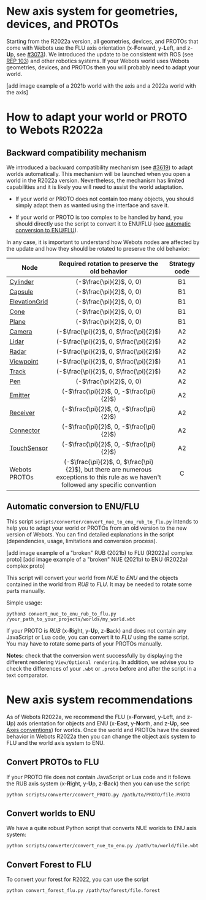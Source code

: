 # New axis system for geometries, devices, and PROTOs

Starting from the R2022a version, all geometries, devices, and PROTOs that come with Webots use the FLU axis orientation (x-**F**orward, y-**L**eft, and z-**U**p, see [#3073](https://github.com/cyberbotics/webots/pull/3073)).
We introduced the update to be consistent with ROS (see [REP 103](https://www.ros.org/reps/rep-0103.html)) and other robotics systems.
If your Webots world uses Webots geometries, devices, and PROTOs then you will probably need to adapt your world.

[add image example of a 2021b world with the axis and a 2022a world with the axis]

# How to adapt your world or PROTO to Webots R2022a

## Backward compatibility mechanism
We introduced a backward compatibility mechanism (see [#3619](https://github.com/cyberbotics/webots/pull/3619)) to adapt worlds automatically.
This mechanism will be launched when you open a world in the R2022a version.
Nevertheless, the mechanism has limited capabilities and it is likely you will need to assist the world adaptation. 

* If your world or PROTO does not contain too many objects, you should simply adapt them as wanted using the interface and save it.

* If your world or PROTO is too complex to be handled by hand, you should directly use the script to convert it to ENU/FLU (see [automatic conversion to ENU/FLU](#automatic-conversion-to-ENU/FLU)).

In any case, it is important to understand how Webots nodes are affected by the update and how they should be rotated to preserve the old behavior:

| Node | Required rotation to preserve the old behavior | Strategy code |
|---|:---:|:---:|
| [Cylinder](reference/cylinder.md) | (-$\frac{\pi}{2}$, 0, 0) | B1 |
| [Capsule](reference/capsule.md) | (-$\frac{\pi}{2}$, 0, 0) | B1 |
| [ElevationGrid](reference/elevationgrid.md) | (-$\frac{\pi}{2}$, 0, 0) | B1 |
| [Cone](reference/cone.md) | (-$\frac{\pi}{2}$, 0, 0) | B1 |
| [Plane](reference/plane.md) | (-$\frac{\pi}{2}$, 0, 0) | B1 |
| [Camera](reference/camera.md) | (-$\frac{\pi}{2}$, 0, $\frac{\pi}{2}$) | A2 |
| [Lidar](reference/lidar.md) | (-$\frac{\pi}{2}$, 0, $\frac{\pi}{2}$) | A2 |
| [Radar](reference/radar.md) | (-$\frac{\pi}{2}$, 0, $\frac{\pi}{2}$) | A2 |
| [Viewpoint](reference/viewpoint.md) | (-$\frac{\pi}{2}$, 0, $\frac{\pi}{2}$) | A1 |
| [Track](reference/track.md) | (-$\frac{\pi}{2}$, 0, $\frac{\pi}{2}$) | A2 |
| [Pen](reference/camera.md) | (-$\frac{\pi}{2}$, 0, 0) | A2 |
| [Emitter](reference/emitter.md) | (-$\frac{\pi}{2}$, 0, -$\frac{\pi}{2}$) | A2 |
| [Receiver](reference/receiver.md) | (-$\frac{\pi}{2}$, 0, -$\frac{\pi}{2}$) | A2 |
| [Connector](reference/connector.md) | (-$\frac{\pi}{2}$, 0, -$\frac{\pi}{2}$) | A2 |
| [TouchSensor](reference/touchsensor.md) | (-$\frac{\pi}{2}$, 0, -$\frac{\pi}{2}$) | A2 |
| Webots PROTOs | (-$\frac{\pi}{2}$, 0, $\frac{\pi}{2}$), but there are numerous exceptions to this rule as we haven't followed any specific convention | C |

## Automatic conversion to ENU/FLU

This script `scripts/converter/convert_nue_to_enu_rub_to_flu.py` intends to help you to adapt your world or PROTOs from an old version to the new version of Webots.
You can find detailed explanations in the script (dependencies, usage, limitations and conversion process).

[add image example of a "broken" RUB (2021b) to FLU (R2022a) complex proto]
[add image example of a "broken" NUE (2021b) to ENU (R2022a) complex proto]

This script will convert your world from _NUE_ to _ENU_ and the objects contained in the world from _RUB_ to _FLU_.
It may be needed to rotate some parts manually. 

Simple usage:
```
python3 convert_nue_to_enu_rub_to_flu.py /your_path_to_your_projects/worlds/my_world.wbt
```

If your PROTO is _RUB_ (x-**R**ight, y-**U**p, z-**B**ack) and does not contain any JavaScript or Lua code, you can convert it to _FLU_ using the same script. You may have to rotate some parts of your PROTOs manually.

**Notes:** check that the conversion went successfully by displaying the different rendering `View/Optional rendering`. In addition, we advise you to check the differences of your `.wbt` or `.proto` before and after the script in a text comparator.

# New axis system recommendations

As of Webots R2022a, we recommend the FLU (x-**F**orward, y-**L**eft, and z-**U**p) axis orientation for objects and ENU (x-**E**ast, y-**N**orth, and z-**U**p, see [Axes conventions](https://en.wikipedia.org/wiki/Axes_conventions)) for worlds.
Once the world and PROTOs have the desired behavior in Webots R2022a then you can change the object axis system to FLU and the world axis system to ENU.

## Convert PROTOs to FLU

If your PROTO file does not contain JavaScript or Lua code and it follows the RUB axis system (x-**R**ight, y-**U**p, z-**B**ack) then you can use the script:
```
python scripts/converter/convert_PROTO.py /path/to/PROTO/file.PROTO
```

## Convert worlds to ENU

We have a quite robust Python script that converts NUE worlds to ENU axis system:
```
python scripts/converter/convert_nue_to_enu.py /path/to/world/file.wbt
```

## Convert Forest to FLU

To convert your forest for R2022, you can use the script
```
python convert_forest_flu.py /path/to/forest/file.forest
```
